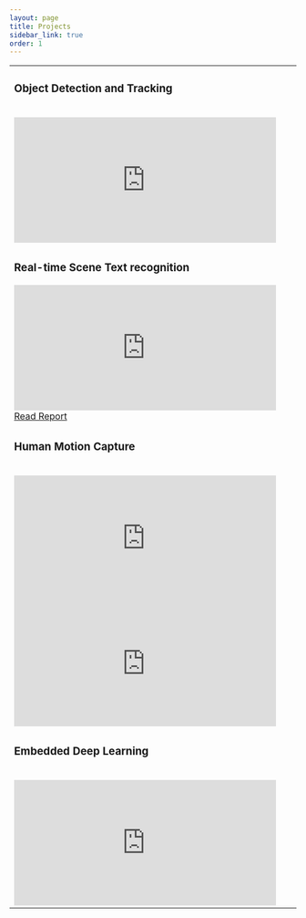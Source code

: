 ```yaml
---
layout: page
title: Projects
sidebar_link: true
order: 1
---
```

<table align='center'>
<tbody>
<tr>
<td>
<h3>Object Detection and Tracking </h3> <br>
<iframe width="460" height="220" src="https://www.youtube.com/embed/L4DOYA7nXMM" frameborder="0" allowfullscreen></iframe>
</td>
</tr>
<tr>
<td>
<h3>Real-time Scene Text recognition</h3>
<iframe width="460" height="220" src="https://www.youtube.com/embed/5ZO_EI75xCw" frameborder="0" allowfullscreen></iframe><br>
<a href="https://ags.cs.uni-kl.de/fileadmin/inf_ags/opt-ss13/Proceedings_OPT_WS13_14.pdf#page=3" > Read Report  </a>
<br>
</td>
</tr>
<tr>
 <td><h3>Human Motion Capture</h3> <br>	
 	<iframe width="460" height="220" src="http://av.dfki.de/~murthy/demos/theta_demo.mp4" frameborder="0" allowfullscreen></iframe>
 	<iframe width="460" height="220" src="https://www.youtube.com/embed/1U0sjG-MH6g" frameborder="0" allowfullscreen></iframe>
</td>
</tr>
<tr>
<td>
<h3>Embedded Deep Learning</h3><br>
<iframe width="460" height="220" src="https://www.youtube.com/embed/NvBH5aakt_A" frameborder="0" allowfullscreen></iframe>
</td>
</tr>
</tbody>
</table>


<!--
<p class="message">
  Hey there! This page is included as an example. Feel free to customize it
  for your own use upon downloading. Carry on!
</p>

To make pages show up in the sidebar, add `sidebar_link: true` to the front
matter.-->


